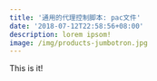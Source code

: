```yaml
---
title: '通用的代理控制脚本: pac文件'
date: '2018-07-12T22:58:56+08:00'
description: lorem ipsom!
image: /img/products-jumbotron.jpg
---
```

This is it!
